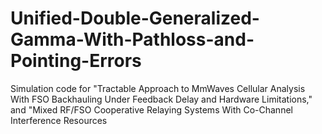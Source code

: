 # Unified-Double-Generalized-Gamma-With-Pathloss-and-Pointing-Errors
Simulation code for "Tractable Approach to MmWaves Cellular Analysis With FSO Backhauling Under Feedback Delay and Hardware Limitations," and "Mixed RF/FSO Cooperative Relaying Systems With Co-Channel Interference  Resources
